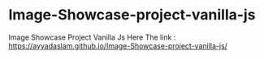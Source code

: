 # Image-Showcase-project-vanilla-js
Image Showcase Project Vanilla Js
Here The link :  https://ayyadaslam.github.io/Image-Showcase-project-vanilla-js/
